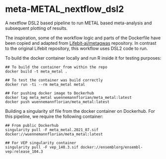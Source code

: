 # meta-METAL_nextflow_dsl2
A nextflow DSL2 based pipeline to run METAL based meta-analysis and subsequent plotting of results.

The inspiration, some of the workflow logic and parts of the Dockerfile have been copied and adapted from [Lifebit-ai/metagwas](https://github.com/lifebit-ai/metagwas/blob/stable/Dockerfile) repository.
In contrast to the original Lifebit repository, this workflow uses DSL2 code to run.

To build the docker container locally and run R inside it for testing purposes:

```
## To build the container from within the repo
docker build -t meta_metal .

## To test the container was build correctly
docker run -ti --rm meta_metal metal

## For pushing docker image to Dockerhub
docker tag meta_metal wuennemannflorian/meta_metal:latest
docker push wuennemannflorian/meta_metal:latest
```

Building a singularity sif file from the docker container on Dockerhub. For this pipeline, we require the following container:
```
## From public Dockerhub
singularity pull -F meta_metal.2021_07.sif docker://wuennemannflorian/meta_metal:latest

## For VEP singularity container
singularity pull -F vep_140.3.sif docker://ensemblorg/ensembl-vep:release_104.3
```